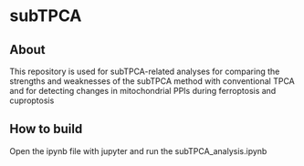 # subTPCA
## About

This repository is used for subTPCA-related analyses for comparing the strengths and weaknesses of the subTPCA method with conventional TPCA 
and for detecting changes in mitochondrial PPIs during ferroptosis and cuproptosis

## How to build

Open the ipynb file with jupyter and run the subTPCA_analysis.ipynb

